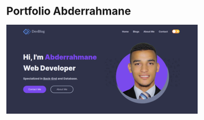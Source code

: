 # Portfolio Abderrahmane
<img src="https://github.com/ET-TOUNANI/resumer-Abderrahmane/blob/master/port.png">
